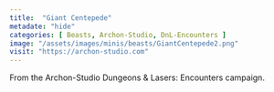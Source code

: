```yaml
---
title:  "Giant Centepede"
metadate: "hide"
categories: [ Beasts, Archon-Studio, DnL-Encounters ]
image: "/assets/images/minis/beasts/GiantCentepede2.png"
visit: "https://archon-studio.com"
---
```

From the Archon-Studio Dungeons & Lasers: Encounters campaign.
